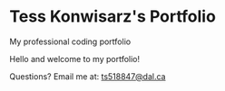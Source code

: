 # Tess Konwisarz's Portfolio

My professional coding portfolio

Hello and welcome to my portfolio!

Questions? Email me at:
[ts518847@dal.ca](mailto:ts518847@dal.ca)
